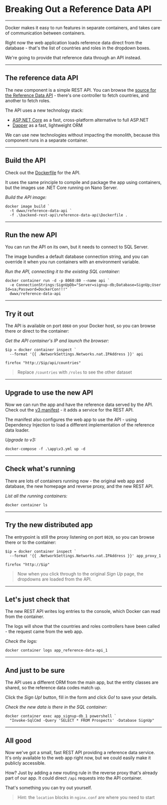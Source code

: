 ﻿# Breaking Out a Reference Data API

---

Docker makes it easy to run features in separate containers, and takes care of communication between containers.

Right now the web application loads reference data direct from the database - that's the list of countries and roles in the dropdown boxes.

We're going to provide that reference data through an API instead.

---

## The reference data API

The new component is a simple REST API. You can browse the [source for the Reference Data API](./signup/src/SignUp.Api.ReferenceData) - there's one controller to fetch countries, and another to fetch roles.

The API uses a new technology stack:

- [ASP.NET Core](https://docs.microsoft.com/en-us/aspnet/core/?view=aspnetcore-2.1) as a fast, cross-platform alternative to full ASP.NET
- [Dapper](https://github.com/StackExchange/Dapper) as a fast, lightweight ORM

We can use new technologies without impacting the monolith, because this component runs in a separate container.

---

## Build the API

Check out the [Dockerfile](./backend-rest-api/reference-data-api/Dockerfile) for the API. 

It uses the same principle to compile and package the app using containers, but the images use .NET Core running on Nano Server. 

_Build the API image:_

```
docker image build `
  -t dwwx/reference-data-api `
  -f .\backend-rest-api\reference-data-api\Dockerfile .
```

---

## Run the new API

You can run the API on its own, but it needs to connect to SQL Server. 

The image bundles a default database connection string, and you can override it when you run containers with an environment variable.

_Run the API, connecting it to the existing SQL container:_

```
docker container run -d -p 8060:80 --name api `
  -e ConnectionStrings:SignUpDb="Server=signup-db;Database=SignUp;User Id=sa;Password=DockerCon!!!" `
  dwwx/reference-data-api
```

---

## Try it out

The API is available on port `8060` on your Docker host, so you can browse there or direct to the container:

_Get the API container's IP and launch the browser:_

```
$ip = docker container inspect `
  --format '{{ .NetworkSettings.Networks.nat.IPAddress }}' api

firefox "http://$ip/api/countries"
```

> Replace `/countries` with `/roles` to see the other dataset

---

## Upgrade to use the new API

Now we can run the app and have the reference data served by the API. Check out the [v3 manifest](./app/v3.yml) - it adds a service for the REST API.

The manifest also configures the web app to use the API - using Dependency Injection to load a different implementation of the reference data loader.

_Upgrade to v3:_

```
docker-compose -f .\app\v3.yml up -d
```

---

## Check what's running

There are lots of containers running now - the original web app and database, the new homepage and reverse proxy, and the new REST API.

_List all the running containers:_

```
docker container ls
```

---

## Try the new distributed app

The entrypoint is still the proxy listening on port `8020`, so you can browse there or to the container:

```
$ip = docker container inspect `
  --format '{{ .NetworkSettings.Networks.nat.IPAddress }}' app_proxy_1

firefox "http://$ip"
```

> Now when you click through to the original _Sign Up_ page, the dropdowns are loaded from the API.

---

## Let's just check that

The new REST API writes log entries to the console, which Docker can read from the container. 

The logs will show that the countries and roles controllers have been called - the request came from the web app.

_Check the logs:_

```
docker container logs app_reference-data-api_1
```

---

## And just to be sure

The API uses a different ORM from the main app, but the entity classes are shared, so the reference data codes match up.

Click the _Sign Up!_ button, fill in the form and click _Go!_ to save your details.

_Check the new data is there in the SQL container:_

```
docker container exec app_signup-db_1 powershell `
  "Invoke-SqlCmd -Query 'SELECT * FROM Prospects' -Database SignUp"
```

---

## All good

Now we've got a small, fast REST API providing a reference data service. It's only available to the web app right now, but we could easily make it publicly accessible.

How? Just by adding a new routing rule in the reverse proxy that's already part of our app. It could direct `/api` requests into the API container.

That's something you can try out yourself.

> Hint: the `location` blocks in `nginx.conf` are where you need to start
